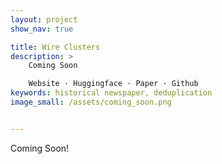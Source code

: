 ```yaml
---
layout: project
show_nav: true

title: Wire Clusters
description: >
    Coming Soon  

    Website · Huggingface · Paper · Github
keywords: historical newspaper, deduplication
image_small: /assets/coming_soon.png


---
```


Coming Soon!